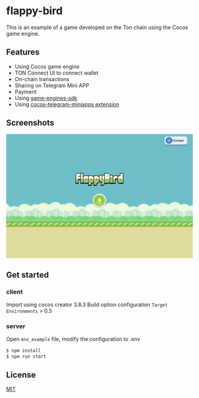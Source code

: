 # flappy-bird

This is an example of a game developed on the Ton chain using the Cocos game engine.

## Features

* Using Cocos game engine
* ​​TON Connect UI to connect wallet
* On-chain transactions
* Sharing on Telegram Mini APP
* Payment
* Using [game-engines-sdk](https://github.com/CocosTechLabs/game-engines-sdk)
* Using [cocos-telegram-miniapps extension](https://github.com/CocosTechLabs/cocos-telegram-miniapps)

## Screenshots

![game screenshots](./image/game_screenshots.png)

## Get started
### client 
Import using cocos creator 3.8.3
Build option configuration
    `Target Environments` > 0.5

### server
Open `env_example` file, modify the configuration to .env
```shell
$ npm install
$ npm run start
```
## License

[MIT](./LICENSE)
